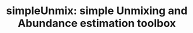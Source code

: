 ---
title: "simpleUnmix: simple Unmixing and Abundance estimation toolbox"
img: "unmixing.webp"
image_alt: "simpleUnmix Toolbox Image"
link: "https://huggingface.co/datasets/isp-uv-es/Web_site_legacy/resolve/main/code/soft_rs/simpleUnmixing.tar.gz"
description: |
  The simple Unmixing toolbox contains a set of Matlab functions for spectral unmixing, including endmember determination methods, spectral unmixing, and abundance estimation.
references:
  - "Remote Sensing Image Processing. Camps-Valls, G. et al., Synthesis Lectures on Image, Video, and Multimedia Processing, Morgan & Claypool Publishers, 2011."
type: "code"
layout: "single"
---